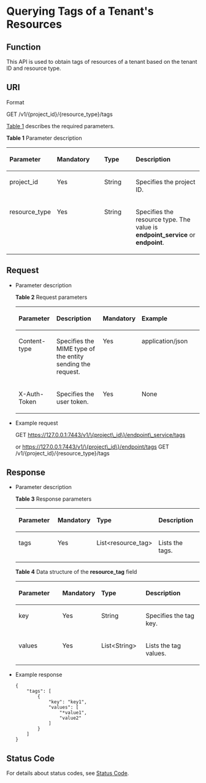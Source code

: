 # Querying Tags of a Tenant's Resources<a name="vpcep_06_0503"></a>

## Function<a name="section20272125217516"></a>

This API is used to obtain tags of resources of a tenant based on the tenant ID and resource type.

## URI<a name="section11275852457"></a>

Format

GET  /v1/\{project\_id\}/\{resource\_type\}/tags

[Table 1](#table943516221477)  describes the required parameters.

**Table  1**  Parameter description

<a name="table943516221477"></a>
<table><thead align="left"><tr id="row1343613226474"><th class="cellrowborder" valign="top" width="21.43%" id="mcps1.2.5.1.1"><p id="p9436922104719"><a name="p9436922104719"></a><a name="p9436922104719"></a><strong id="b1980532918211"><a name="b1980532918211"></a><a name="b1980532918211"></a>Parameter</strong></p>
</th>
<th class="cellrowborder" valign="top" width="25.509999999999998%" id="mcps1.2.5.1.2"><p id="p194362228474"><a name="p194362228474"></a><a name="p194362228474"></a><strong id="b1460393016218"><a name="b1460393016218"></a><a name="b1460393016218"></a>Mandatory</strong></p>
</th>
<th class="cellrowborder" valign="top" width="17.349999999999998%" id="mcps1.2.5.1.3"><p id="p1243612224474"><a name="p1243612224474"></a><a name="p1243612224474"></a><strong id="b176571932132113"><a name="b176571932132113"></a><a name="b176571932132113"></a>Type</strong></p>
</th>
<th class="cellrowborder" valign="top" width="35.709999999999994%" id="mcps1.2.5.1.4"><p id="p1343632294715"><a name="p1343632294715"></a><a name="p1343632294715"></a><strong id="b676223316215"><a name="b676223316215"></a><a name="b676223316215"></a>Description</strong></p>
</th>
</tr>
</thead>
<tbody><tr id="row1143672204713"><td class="cellrowborder" valign="top" width="21.43%" headers="mcps1.2.5.1.1 "><p id="p114361222479"><a name="p114361222479"></a><a name="p114361222479"></a>project_id</p>
</td>
<td class="cellrowborder" valign="top" width="25.509999999999998%" headers="mcps1.2.5.1.2 "><p id="p11436222134717"><a name="p11436222134717"></a><a name="p11436222134717"></a>Yes</p>
</td>
<td class="cellrowborder" valign="top" width="17.349999999999998%" headers="mcps1.2.5.1.3 "><p id="p11436022124715"><a name="p11436022124715"></a><a name="p11436022124715"></a>String</p>
</td>
<td class="cellrowborder" valign="top" width="35.709999999999994%" headers="mcps1.2.5.1.4 "><p id="p204361922164712"><a name="p204361922164712"></a><a name="p204361922164712"></a>Specifies the project ID.</p>
</td>
</tr>
<tr id="row12436162264715"><td class="cellrowborder" valign="top" width="21.43%" headers="mcps1.2.5.1.1 "><p id="p2436202244718"><a name="p2436202244718"></a><a name="p2436202244718"></a>resource_type</p>
</td>
<td class="cellrowborder" valign="top" width="25.509999999999998%" headers="mcps1.2.5.1.2 "><p id="p7436162254718"><a name="p7436162254718"></a><a name="p7436162254718"></a>Yes</p>
</td>
<td class="cellrowborder" valign="top" width="17.349999999999998%" headers="mcps1.2.5.1.3 "><p id="p3437152214478"><a name="p3437152214478"></a><a name="p3437152214478"></a>String</p>
</td>
<td class="cellrowborder" valign="top" width="35.709999999999994%" headers="mcps1.2.5.1.4 "><p id="p143713224476"><a name="p143713224476"></a><a name="p143713224476"></a>Specifies the resource type. The value is <strong id="b19928243192119"><a name="b19928243192119"></a><a name="b19928243192119"></a>endpoint_service</strong> or <strong id="b7929043122119"><a name="b7929043122119"></a><a name="b7929043122119"></a>endpoint</strong>.</p>
</td>
</tr>
</tbody>
</table>

## Request<a name="section5371135214516"></a>

-   Parameter description

    **Table  2**  Request parameters

    <a name="table72968529518"></a>
    <table><thead align="left"><tr id="row13746552252"><th class="cellrowborder" valign="top" width="20.62%" id="mcps1.2.5.1.1"><p id="p197462521954"><a name="p197462521954"></a><a name="p197462521954"></a><strong id="b13821155172117"><a name="b13821155172117"></a><a name="b13821155172117"></a>Parameter</strong></p>
    </th>
    <th class="cellrowborder" valign="top" width="25.77%" id="mcps1.2.5.1.2"><p id="p1074614520518"><a name="p1074614520518"></a><a name="p1074614520518"></a><strong id="b15520175311211"><a name="b15520175311211"></a><a name="b15520175311211"></a>Description</strong></p>
    </th>
    <th class="cellrowborder" valign="top" width="19.59%" id="mcps1.2.5.1.3"><p id="p14747175211514"><a name="p14747175211514"></a><a name="p14747175211514"></a><strong id="b1070812544219"><a name="b1070812544219"></a><a name="b1070812544219"></a>Mandatory</strong></p>
    </th>
    <th class="cellrowborder" valign="top" width="34.02%" id="mcps1.2.5.1.4"><p id="p107471852755"><a name="p107471852755"></a><a name="p107471852755"></a><strong id="b1654013557212"><a name="b1654013557212"></a><a name="b1654013557212"></a>Example</strong></p>
    </th>
    </tr>
    </thead>
    <tbody><tr id="row1674715219512"><td class="cellrowborder" valign="top" width="20.62%" headers="mcps1.2.5.1.1 "><p id="p20747752255"><a name="p20747752255"></a><a name="p20747752255"></a>Content-type</p>
    </td>
    <td class="cellrowborder" valign="top" width="25.77%" headers="mcps1.2.5.1.2 "><p id="p974716526517"><a name="p974716526517"></a><a name="p974716526517"></a>Specifies the MIME type of the entity sending the request.</p>
    </td>
    <td class="cellrowborder" valign="top" width="19.59%" headers="mcps1.2.5.1.3 "><p id="p4747952453"><a name="p4747952453"></a><a name="p4747952453"></a>Yes</p>
    </td>
    <td class="cellrowborder" valign="top" width="34.02%" headers="mcps1.2.5.1.4 "><p id="p1747145212513"><a name="p1747145212513"></a><a name="p1747145212513"></a>application/json</p>
    </td>
    </tr>
    <tr id="row87473527511"><td class="cellrowborder" valign="top" width="20.62%" headers="mcps1.2.5.1.1 "><p id="p374795217512"><a name="p374795217512"></a><a name="p374795217512"></a>X-Auth-Token</p>
    </td>
    <td class="cellrowborder" valign="top" width="25.77%" headers="mcps1.2.5.1.2 "><p id="p8747652659"><a name="p8747652659"></a><a name="p8747652659"></a>Specifies the user token.</p>
    </td>
    <td class="cellrowborder" valign="top" width="19.59%" headers="mcps1.2.5.1.3 "><p id="p207471452752"><a name="p207471452752"></a><a name="p207471452752"></a>Yes</p>
    </td>
    <td class="cellrowborder" valign="top" width="34.02%" headers="mcps1.2.5.1.4 "><p id="p1974711521653"><a name="p1974711521653"></a><a name="p1974711521653"></a>None</p>
    </td>
    </tr>
    </tbody>
    </table>

-   Example request

    GET https://127.0.0.1:7443/v1/\{project\_id\}/endpoint\_service/tags

    or https://127.0.0.1:7443/v1/\{project\_id\}/endpoint/tags GET /v1/\{project\_id\}/\{resource\_type\}/tags


## Response<a name="section1743165217514"></a>

-   Parameter description

    **Table  3**  Response parameters

    <a name="table124997528515"></a>
    <table><thead align="left"><tr id="row1374816521452"><th class="cellrowborder" valign="top" width="25.509999999999998%" id="mcps1.2.5.1.1"><p id="p12748115220515"><a name="p12748115220515"></a><a name="p12748115220515"></a><strong id="b511165414238"><a name="b511165414238"></a><a name="b511165414238"></a>Parameter</strong></p>
    </th>
    <th class="cellrowborder" valign="top" width="17.349999999999998%" id="mcps1.2.5.1.2"><p id="p574816523510"><a name="p574816523510"></a><a name="p574816523510"></a><strong id="b2411755142315"><a name="b2411755142315"></a><a name="b2411755142315"></a>Mandatory</strong></p>
    </th>
    <th class="cellrowborder" valign="top" width="25.509999999999998%" id="mcps1.2.5.1.3"><p id="p47482520515"><a name="p47482520515"></a><a name="p47482520515"></a><strong id="b148145672313"><a name="b148145672313"></a><a name="b148145672313"></a>Type</strong></p>
    </th>
    <th class="cellrowborder" valign="top" width="31.630000000000003%" id="mcps1.2.5.1.4"><p id="p97481352054"><a name="p97481352054"></a><a name="p97481352054"></a><strong id="b635614576239"><a name="b635614576239"></a><a name="b635614576239"></a>Description</strong></p>
    </th>
    </tr>
    </thead>
    <tbody><tr id="row107488520520"><td class="cellrowborder" valign="top" width="25.509999999999998%" headers="mcps1.2.5.1.1 "><p id="p1474817529515"><a name="p1474817529515"></a><a name="p1474817529515"></a>tags</p>
    </td>
    <td class="cellrowborder" valign="top" width="17.349999999999998%" headers="mcps1.2.5.1.2 "><p id="p1274865214513"><a name="p1274865214513"></a><a name="p1274865214513"></a>Yes</p>
    </td>
    <td class="cellrowborder" valign="top" width="25.509999999999998%" headers="mcps1.2.5.1.3 "><p id="p774810524514"><a name="p774810524514"></a><a name="p774810524514"></a>List&lt;resource_tag&gt;</p>
    </td>
    <td class="cellrowborder" valign="top" width="31.630000000000003%" headers="mcps1.2.5.1.4 "><p id="p1774811521655"><a name="p1774811521655"></a><a name="p1774811521655"></a>Lists the tags.</p>
    </td>
    </tr>
    </tbody>
    </table>

    **Table  4**  Data structure of the  **resource\_tag**  field

    <a name="table144649521456"></a>
    <table><thead align="left"><tr id="row1974875215510"><th class="cellrowborder" valign="top" width="24.490000000000002%" id="mcps1.2.5.1.1"><p id="p57487522519"><a name="p57487522519"></a><a name="p57487522519"></a><strong id="b3852101922414"><a name="b3852101922414"></a><a name="b3852101922414"></a>Parameter</strong></p>
    </th>
    <th class="cellrowborder" valign="top" width="18.37%" id="mcps1.2.5.1.2"><p id="p97488522056"><a name="p97488522056"></a><a name="p97488522056"></a><strong id="b4444821102411"><a name="b4444821102411"></a><a name="b4444821102411"></a>Mandatory</strong></p>
    </th>
    <th class="cellrowborder" valign="top" width="24.490000000000002%" id="mcps1.2.5.1.3"><p id="p177481352457"><a name="p177481352457"></a><a name="p177481352457"></a><strong id="b73104233246"><a name="b73104233246"></a><a name="b73104233246"></a>Type</strong></p>
    </th>
    <th class="cellrowborder" valign="top" width="32.65%" id="mcps1.2.5.1.4"><p id="p1174810524515"><a name="p1174810524515"></a><a name="p1174810524515"></a><strong id="b19310192418245"><a name="b19310192418245"></a><a name="b19310192418245"></a>Description</strong></p>
    </th>
    </tr>
    </thead>
    <tbody><tr id="row4748952551"><td class="cellrowborder" valign="top" width="24.490000000000002%" headers="mcps1.2.5.1.1 "><p id="p4748552253"><a name="p4748552253"></a><a name="p4748552253"></a>key</p>
    </td>
    <td class="cellrowborder" valign="top" width="18.37%" headers="mcps1.2.5.1.2 "><p id="p1574825213511"><a name="p1574825213511"></a><a name="p1574825213511"></a>Yes</p>
    </td>
    <td class="cellrowborder" valign="top" width="24.490000000000002%" headers="mcps1.2.5.1.3 "><p id="p107481452555"><a name="p107481452555"></a><a name="p107481452555"></a>String</p>
    </td>
    <td class="cellrowborder" valign="top" width="32.65%" headers="mcps1.2.5.1.4 "><p id="p3748852459"><a name="p3748852459"></a><a name="p3748852459"></a>Specifies the tag key.</p>
    </td>
    </tr>
    <tr id="row177481152358"><td class="cellrowborder" valign="top" width="24.490000000000002%" headers="mcps1.2.5.1.1 "><p id="p77481952952"><a name="p77481952952"></a><a name="p77481952952"></a>values</p>
    </td>
    <td class="cellrowborder" valign="top" width="18.37%" headers="mcps1.2.5.1.2 "><p id="p107499521154"><a name="p107499521154"></a><a name="p107499521154"></a>Yes</p>
    </td>
    <td class="cellrowborder" valign="top" width="24.490000000000002%" headers="mcps1.2.5.1.3 "><p id="p1874910523511"><a name="p1874910523511"></a><a name="p1874910523511"></a>List&lt;String&gt;</p>
    </td>
    <td class="cellrowborder" valign="top" width="32.65%" headers="mcps1.2.5.1.4 "><p id="p1674965220511"><a name="p1674965220511"></a><a name="p1674965220511"></a>Lists the tag values.</p>
    </td>
    </tr>
    </tbody>
    </table>

-   Example response

    ```
    {
        "tags": [
            {
                "key": "key1",
                "values": [
                    "*value1",
                    "value2"
                ]
            }
        ]
    }
    ```


## Status Code<a name="section652619523510"></a>

For details about status codes, see  [Status Code](/vpcep/api-reference/common/status-code.md).

